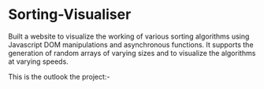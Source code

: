 # Sorting-Visualiser
Built a website to visualize the working of various sorting algorithms using Javascript DOM manipulations and asynchronous functions. It supports the generation of random arrays of varying sizes and to visualize the algorithms at varying speeds.

This is the outlook the project:-
